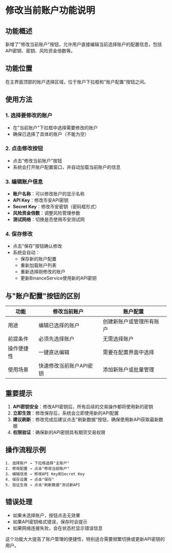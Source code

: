 # 修改当前账户功能说明

## 功能概述

新增了"修改当前账户"按钮，允许用户直接编辑当前选择账户的配置信息，包括API密钥、密钥、风险资金倍数等。

## 功能位置

在主界面顶部的账户选择区域，位于账户下拉框和"账户配置"按钮之间。

## 使用方法

### 1. 选择要修改的账户
- 在"当前账户"下拉框中选择需要修改的账户
- 确保已选择了具体的账户（不能为空）

### 2. 点击修改按钮
- 点击"修改当前账户"按钮
- 系统会打开账户配置窗口，并自动加载当前账户的信息

### 3. 编辑账户信息
- **账户名称**：可以修改账户的显示名称
- **API Key**：修改币安API密钥
- **Secret Key**：修改币安密钥（密码框形式）
- **风险资金倍数**：调整风险管理参数
- **测试网络**：切换是否使用币安测试网

### 4. 保存修改
- 点击"保存"按钮确认修改
- 系统会自动：
  - 保存新的账户配置
  - 重新加载账户列表
  - 重新选择刚修改的账户
  - 更新BinanceService使用新的API密钥

## 与"账户配置"按钮的区别

| 功能 | 修改当前账户 | 账户配置 |
|------|-------------|----------|
| 用途 | 编辑已选择的账户 | 创建新账户或管理所有账户 |
| 前提条件 | 必须先选择账户 | 无需选择账户 |
| 操作便捷性 | 一键直达编辑 | 需要在配置界面中选择 |
| 使用场景 | 快速修改当前账户API密钥 | 添加新账户或批量管理 |

## 重要提示

1. **API密钥安全**：修改API密钥后，所有后续的交易操作都将使用新的密钥
2. **立即生效**：修改保存后，系统会立即使用新的API配置
3. **建议刷新**：修改完成后建议点击"刷新数据"按钮，确保使用新API获取最新数据
4. **权限验证**：确保新的API密钥具有期货交易权限

## 操作流程示例

```
1. 选择账户 → 下拉框选择"主账户"
2. 修改配置 → 点击"修改当前账户"
3. 编辑信息 → 修改API Key和Secret Key
4. 保存设置 → 点击"保存"
5. 验证生效 → 点击"刷新数据"测试新API
```

## 错误处理

- 如果未选择账户，按钮点击无效果
- 如果API密钥格式错误，保存时会提示
- 如果网络连接失败，会在状态栏显示错误信息

这个功能大大提高了账户管理的便捷性，特别适合需要频繁切换或更新API密钥的用户。 